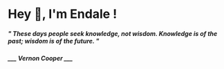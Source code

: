 <h1 title="head"> Hey 👋, I'm Endale !</h1>

**<h5><i>" These days people seek knowledge, not wisdom. Knowledge is of the past; wisdom is of the future. "</i></h5>**

*<b>___ Vernon Cooper ___</b>*
